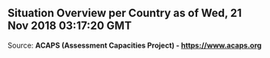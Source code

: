 ## Situation Overview per Country as of Wed, 21 Nov 2018 03:17:20 GMT

Source: **ACAPS (Assessment Capacities Project) - https://www.acaps.org**